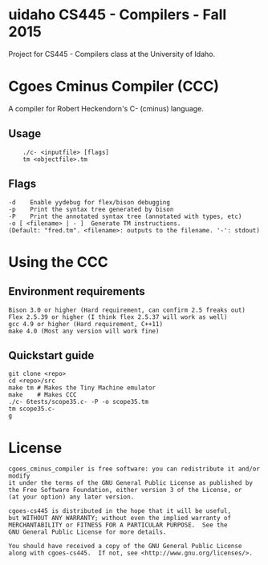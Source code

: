 # uidaho CS445 - Compilers - Fall 2015
Project for CS445 - Compilers class at the University of Idaho.

# Cgoes Cminus Compiler (CCC)
A compiler for Robert Heckendorn's C- (cminus) language. 

## Usage
```
    ./c- <inputfile> [flags]
    tm <objectfile>.tm
```

## Flags
```
-d    Enable yydebug for flex/bison debugging
-p    Print the syntax tree generated by bison
-P    Print the annotated syntax tree (annotated with types, etc)
-o [ <filename> | - ]  Generate TM instructions. 
(Default: "fred.tm". <filename>: outputs to the filename. '-': stdout)
```

# Using the CCC
## Environment requirements
    Bison 3.0 or higher (Hard requirement, can confirm 2.5 freaks out)
    Flex 2.5.39 or higher (I think flex 2.5.37 will work as well)
    gcc 4.9 or higher (Hard requirement, C++11)
    make 4.0 (Most any version will work fine)

## Quickstart guide
    git clone <repo>
    cd <repo>/src
    make tm # Makes the Tiny Machine emulator
    make    # Makes CCC
    ./c- 6tests/scope35.c- -P -o scope35.tm
    tm scope35.c-
    g
    
    

# License
    cgoes_cminus_compiler is free software: you can redistribute it and/or modify
    it under the terms of the GNU General Public License as published by
    the Free Software Foundation, either version 3 of the License, or
    (at your option) any later version.

    cgoes-cs445 is distributed in the hope that it will be useful,
    but WITHOUT ANY WARRANTY; without even the implied warranty of
    MERCHANTABILITY or FITNESS FOR A PARTICULAR PURPOSE.  See the
    GNU General Public License for more details.

    You should have received a copy of the GNU General Public License
    along with cgoes-cs445.  If not, see <http://www.gnu.org/licenses/>.
